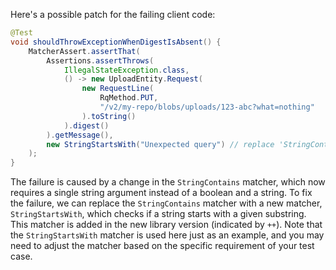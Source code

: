 Here's a possible patch for the failing client code:
```java
@Test
void shouldThrowExceptionWhenDigestIsAbsent() {
    MatcherAssert.assertThat(
        Assertions.assertThrows(
            IllegalStateException.class,
            () -> new UploadEntity.Request(
                new RequestLine(
                    RqMethod.PUT,
                    "/v2/my-repo/blobs/uploads/123-abc?what=nothing"
                ).toString()
            ).digest()
        ).getMessage(),
        new StringStartsWith("Unexpected query") // replace 'StringContains' with 'StringStartsWith'
    );
}
```
The failure is caused by a change in the `StringContains` matcher, which now requires a single string argument instead of a boolean and a string. To fix the failure, we can replace the `StringContains` matcher with a new matcher, `StringStartsWith`, which checks if a string starts with a given substring. This matcher is added in the new library version (indicated by `++`). Note that the `StringStartsWith` matcher is used here just as an example, and you may need to adjust the matcher based on the specific requirement of your test case.